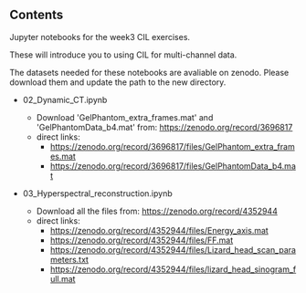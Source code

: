 ## Contents
Jupyter notebooks for the week3 CIL exercises.

These will introduce you to using CIL for multi-channel data.

The datasets needed for these notebooks are avaliable on zenodo. Please download them and update the path to the new directory.

 - 02_Dynamic_CT.ipynb
   - Download 'GelPhantom_extra_frames.mat' and 'GelPhantomData_b4.mat' from: https://zenodo.org/record/3696817
   - direct links:
     - https://zenodo.org/record/3696817/files/GelPhantom_extra_frames.mat
     - https://zenodo.org/record/3696817/files/GelPhantomData_b4.mat

 - 03_Hyperspectral_reconstruction.ipynb
   - Download all the files from: https://zenodo.org/record/4352944
   - direct links: 
     - https://zenodo.org/record/4352944/files/Energy_axis.mat
     - https://zenodo.org/record/4352944/files/FF.mat
     - https://zenodo.org/record/4352944/files/Lizard_head_scan_parameters.txt
     - https://zenodo.org/record/4352944/files/lizard_head_sinogram_full.mat
